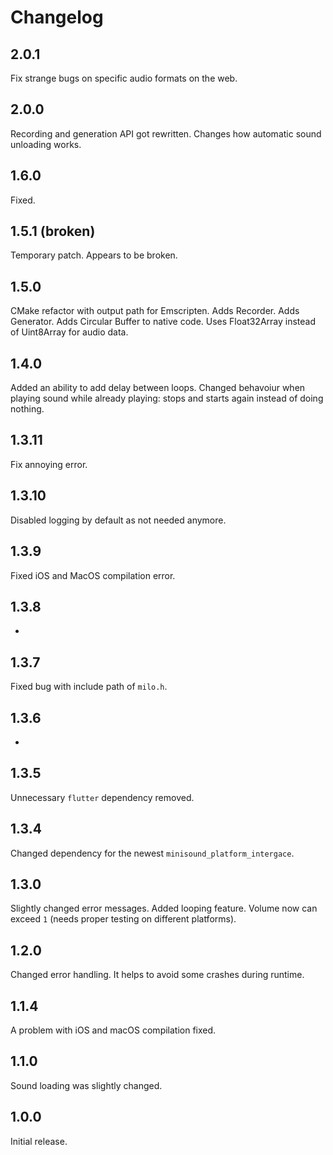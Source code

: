 # Changelog

## 2.0.1

Fix strange bugs on specific audio formats on the web.

## 2.0.0

Recording and generation API got rewritten.
Changes how automatic sound unloading works.

## 1.6.0

Fixed.

## 1.5.1 (broken)

Temporary patch.
Appears to be broken.

## 1.5.0

CMake refactor with output path for Emscripten.
Adds Recorder.
Adds Generator.
Adds Circular Buffer to native code.
Uses Float32Array instead of Uint8Array for audio data.

## 1.4.0

Added an ability to add delay between loops.
Changed behavoiur when playing sound while already playing: stops and starts again instead of doing nothing.

## 1.3.11

Fix annoying error.

## 1.3.10

Disabled logging by default as not needed anymore.

## 1.3.9

Fixed iOS and MacOS compilation error.

## 1.3.8

-

## 1.3.7

Fixed bug with include path of `milo.h`.

## 1.3.6

-

## 1.3.5

Unnecessary `flutter` dependency removed.

## 1.3.4

Changed dependency for the newest `minisound_platform_intergace`.

## 1.3.0

Slightly changed error messages.
Added looping feature.
Volume now can exceed `1` (needs proper testing on different platforms).

## 1.2.0

Changed error handling. It helps to avoid some crashes during runtime.

## 1.1.4

A problem with iOS and macOS compilation fixed.

## 1.1.0

Sound loading was slightly changed.

## 1.0.0

Initial release.
